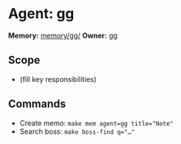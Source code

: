 # Agent: gg

**Memory:** [memory/gg/](../../memory/gg/)
**Owner:** gg

## Scope
- (fill key responsibilities)

## Commands
- Create memo: `make mem agent=gg title="Note"`
- Search boss: `make boss-find q="…"`
